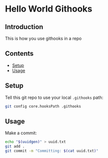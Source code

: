 # Hello World Githooks

## Introduction

This is how you use githooks in a repo

## Contents

- [Setup](#setup)
- [Usage](#usage)

## Setup

Tell this git repo to use your local `.githooks` path:

```bash
git config core.hooksPath .githooks
```

## Usage

Make a commit:

```bash
echo "$(uuidgen)" > uuid.txt
git add .
git commit -m "Committing: $(cat uuid.txt)"
```
